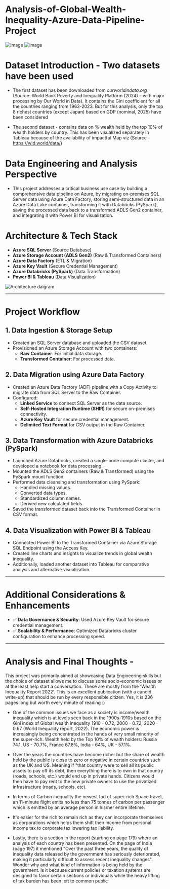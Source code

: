 # Analysis-of-Global-Wealth-Inequality-Azure-Data-Pipeline-Project

![image](https://github.com/user-attachments/assets/2d864033-e434-4902-8e8b-56a6cba35fb6)   ![image](https://github.com/user-attachments/assets/0b0e0553-4821-4511-9db6-3854cb54129b)




# Dataset Introduction - Two datasets have been used

- The first dataset has been downloaded from _ourworldindata.org_ (Source: World Bank Poverty and Inequality Platform (2024) – with major processing by Our World in Data). It contains the Gini coefficient for all the countries ranging from 1963-2023. But for this analysis, only the top 8 richest countries (except Japan) based on GDP (nominal, 2025) have been considered

- The second dataset - contains data on % wealth held by the top 10% of wealth holders by country. This has been visualized separately in Tableau because of the availability of impactful Map viz (Source - https://wid.world/data/)

# Data Engineering and Analysis Perspective

- This project addresses a critical business use case by building a comprehensive data pipeline on Azure, by migrating on-premises SQL Server data using Azure Data Factory, storing semi-structured data in an Azure Data Lake container, transforming it with Databricks (PySpark), saving the processed data back to a transformed ADLS Gen2 container, and integrating it with Power BI for visualization.  

# Architecture & Tech Stack
- **Azure SQL Server** (Source Database)
- **Azure Storage Account (ADLS Gen2)** (Raw & Transformed Containers)
- **Azure Data Factory** (ETL & Migration)
- **Azure Key Vault** (Secure Credential Management)
- **Azure Databricks (PySpark)** (Data Transformation)
- **Power BI & Tableau** (Data Visualization)

![Architecture daigram](https://github.com/user-attachments/assets/660b947e-9fe4-4a39-82cc-1f87ac0f1c7c)

---

# Project Workflow

## 1. Data Ingestion & Storage Setup
- Created an SQL Server database and uploaded the CSV dataset.
- Provisioned an Azure Storage Account with two containers:
  - **Raw Container**: For initial data storage.
  - **Transformed Container**: For processed data.

## 2. Data Migration using Azure Data Factory
- Created an Azure Data Factory (ADF) pipeline with a Copy Activity to migrate data from SQL Server to the Raw Container.
- Configured:
  - **Linked Service** to connect SQL Server as the data source.
  - **Self-Hosted Integration Runtime (SHIR)** for secure on-premises connectivity.
  - **Azure Key Vault** for secure credential management.
  - **Delimited Text Format** for CSV output in the Raw Container.

## 3. Data Transformation with Azure Databricks (PySpark)
- Launched Azure Databricks, created a single-node compute cluster, and developed a notebook for data processing.
- Mounted the ADLS Gen2 containers (Raw & Transformed) using the PySpark mount function.
- Performed data cleansing and transformation using PySpark:
  - Handled missing values.
  - Converted data types.
  - Standardized column names.
  - Derived new calculated fields.
- Saved the transformed dataset back into the Transformed Container in CSV format.

## 4. Data Visualization with Power BI & Tableau
- Connected Power BI to the Transformed Container via Azure Storage SQL Endpoint using the Access Key.
- Created line charts and insights to visualize trends in global wealth inequality.
- Additionally, loaded another dataset into Tableau for comparative analysis and alternative visualization.

---

# Additional Considerations & Enhancements
- ✅ **Data Governance & Security**: Used Azure Key Vault for secure credential management.
- ✅ **Scalability & Performance**: Optimized Databricks cluster configuration to enhance processing speed.

---

# Analysis and Final Thoughts - 

This project was primarily aimed at showcasing Data Engineering skills but the choice of dataset allows me to discuss some socio-economic issues or at the least help start a conversation. These are mostly from the 'Wealth Inequality Report 2022'. This is an excellent publication (with a candid write-up) that should be run by every responsible citizen. Yes, it is 236 pages long but worth every minute of reading :)

- One of the common issues we face as a society is income/wealth inequality which is at levels seen back in the 1900s-1910s based on the Gini index of Global wealth inequality 1910 - 0.72, 2000 - 0.72, 2020 - 0.67 (World Inequality report, 2022). The economic power is increasingly being concentrated in the hands of very small minority of the super-rich. Wealth held by the Top 10% of wealth holders: Russia 74.1, US - 70.7%, France 67.8%,  India - 64%, UK - 57.1%. 

- Over the years the countries have become richer but the share of wealth held by the public is close to zero or negative in certain countries such as the UK and US. Meaning if "that country were to sell all its public assets to pay off its debt, then everything there is to own in that country (roads, schools, etc.) would end up in private hands. Citizens would then have to pay rent to the new private owners to use the privatized infrastructure (roads, schools, etc). 

- In terms of Carbon inequality the newest fad of super-rich Space travel, an 11-minute flight emits no less than 75 tonnes of carbon per passenger which is emitted by an average person in his/her entire lifetime. 

- It's easier for the rich to remain rich as they can incorporate themselves as corporations which helps them shift their income from personal income tax to corporate tax lowering tax liability.

- Lastly, there is a section in the report (starting on page 179) where an analysis of each country has been presented. On the page of India (page 197) it mentioned "Over the past three years, the quality of inequality data released by the government has seriously deteriorated, making it particularly  difficult to assess recent inequality changes". Wonder why and what kind of information is being held by the government. Is it because current policies or taxation systems are designed to favor certain sections or individuals while the heavy lifting of tax burden has been left to common public





